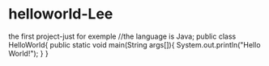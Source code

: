 # helloworld-Lee
the first project-just for exemple
//the language is Java;
public class HelloWorld{
  public static void main(String args[]){
    System.out.println("Hello World!");
  }
}
